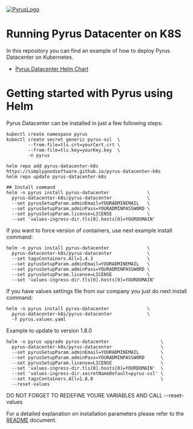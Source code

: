 [![PyrusLogo](https://pyrus.com/images/logo/logo_small_x2.png)](https://pyrus.com)

# Running Pyrus Datacenter on K8S

In this repository you can find an example of how to deploy Pyrus Datacenter on Kubernetes.
 * [Pyrus Datacenter Helm Chart](https://github.com/simplygoodsoftware/pyrus-datacenter-k8s/tree/main/pyrus-datacenter)

# Getting started with Pyrus using Helm

Pyrus Datacenter can be installed in just a few following steps:
```
kubectl create namespace pyrus
kubectl create secret generic pyrus-ssl  \
        --from-file=tls.crt=yourCert.crt \
        --from-file=tls.key=yourKey.key  \
        -n pyrus

helm repo add pyrus-datacenter-k8s https://simplygoodsoftware.github.io/pyrus-datacenter-k8s
helm repo update pyrus-datacenter-k8s

## Install command
helm -n pyrus install pyrus-datacenter              \
  pyrus-datacenter-k8s/pyrus-datacenter             \
  --set pyrusSetupParam.adminEmail=YOURADMINEMAIL   \
  --set pyrusSetupParam.adminPass=YOURADMINPASSWORD \
  --set pyrusSetupParam.license=LICENSE             \
  --set 'values-ingress-dir.tls[0].hosts[0]=YOURDOMAIN'
```

If you want to force version of containers, use next example install command:
```
helm -n pyrus install pyrus-datacenter              \
  pyrus-datacenter-k8s/pyrus-datacenter             \
  --set tagsContainers.All=1.4.3                    \
  --set pyrusSetupParam.adminEmail=YOURADMINEMAIL   \
  --set pyrusSetupParam.adminPass=YOURADMINPASSWORD \
  --set pyrusSetupParam.license=LICENSE             \
  --set 'values-ingress-dir.tls[0].hosts[0]=YOURDOMAIN'
```

If you have values settings file from our company you just do next install command:
```
helm -n pyrus install pyrus-datacenter              \
  pyrus-datacenter-k8s/pyrus-datacenter             \
  -f pyrus.values.yaml
```

Example to update to version 1.8.0
```
helm -n pyrus upgrade pyrus-datacenter                   \
  pyrus-datacenter-k8s/pyrus-datacenter                  \
  --set pyrusSetupParam.adminEmail=YOURADMINEMAIL        \
  --set pyrusSetupParam.adminPass=YOURADMINPASSWORD      \
  --set pyrusSetupParam.license=LICENSE                  \
  --set 'values-ingress-dir.tls[0].hosts[0]=YOURDOMAIN'  \
  --set 'values-ingress-dir.secretNameDefault=pyrus-ssl' \
  --set tagsContainers.All=1.8.0                         \
  --reset-values
```
DO NOT FORGET TO REDEFINE YOURE VARIABLES AND CALL --reset-values

For a detailed explanation on installation parameters please refer to the [README](https://github.com/simplygoodsoftware/pyrus-datacenter-k8s/tree/main/pyrus-datacenter) document.
